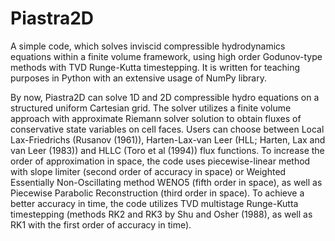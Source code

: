 # Piastra2D
A simple code, which solves inviscid compressible hydrodynamics equations within a finite volume framework, using high order Godunov-type methods with TVD Runge-Kutta timestepping. It is written for teaching purposes in Python with an extensive usage of NumPy library.

By now, Piastra2D can solve 1D and 2D compressible hydro equations on a structured uniform Cartesian grid. The solver utilizes a finite volume approach with approximate Riemann solver solution to obtain fluxes of conservative state variables on cell faces. Users can choose between Local Lax-Friedrichs (Rusanov (1961)), Harten-Lax-van Leer (HLL; Harten, Lax and van Leer (1983)) and HLLC (Toro et al (1994)) flux functions. To increase the order of approximation in space, the code uses piecewise-linear method with slope limiter (second order of accuracy in space) or Weighted Essentially Non-Oscillating method WENO5 (fifth order in space), as well as Piecewise Parabolic Reconstruction (third order in space). To achieve a better accuracy in time, the code utilizes TVD multistage Runge-Kutta timestepping (methods RK2 and RK3 by Shu and Osher (1988), as well as RK1 with the first order of accuracy in time).   
